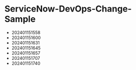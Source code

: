 # ServiceNow-DevOps-Change-Sample
- 202401151558
- 202401151600
- 202401151631
- 202401151645
- 202401151657
- 202401151707
- 202401151740
